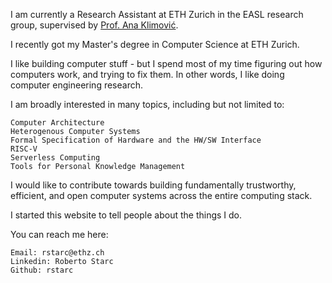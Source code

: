 I am currently a Research Assistant at ETH Zurich in the EASL research group, supervised by [Prof. Ana Klimović](https://anakli.inf.ethz.ch/).

I recently got my Master's degree in Computer Science at ETH Zurich.

I like building computer stuff - but I spend most of my time figuring out how computers work, and trying to fix them. In other words, I like doing computer engineering research.

I am broadly interested in many topics, including but not limited to:

    Computer Architecture
    Heterogenous Computer Systems
    Formal Specification of Hardware and the HW/SW Interface
    RISC-V
    Serverless Computing
    Tools for Personal Knowledge Management

I would like to contribute towards building fundamentally trustworthy, efficient, and open computer systems across the entire computing stack.

I started this website to tell people about the things I do.

You can reach me here:

    Email: rstarc@ethz.ch
    Linkedin: Roberto Starc
    Github: rstarc
